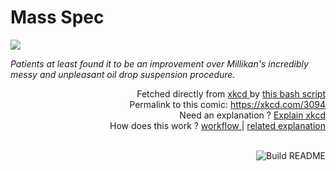 # <b>Mass Spec</b>

[![](https://imgs.xkcd.com/comics/mass_spec.png)](https://xkcd.com/3094)

<i>Patients at least found it to be an improvement over Millikan&#39;s incredibly messy and unpleasant oil drop suspension procedure.</i>

<div align="right">
  Fetched directly from
  <a href="https://xkcd.com">
    xkcd
  </a>
  by
  <a href="https://github.com/Vanille-N/Vanille-N/blob/master/fetch">
    this bash script
  </a>
</div>
<div align="right">
  Permalink to this comic:
  <a href="https://xkcd.com/3094">
    https://xkcd.com/3094
  </a>
</div>
<div align="right">
  Need an explanation ?
  <a href="https://www.explainxkcd.com/wiki/index.php/3094">
    Explain xkcd
  </a>
</div>
<div align="right">
  How does this work ?
  <a href="https://github.com/Vanille-N/Vanille-N/blob/master/.github/workflows/build.yml">
    workflow
  </a>
  |
  <a href="https://simonwillison.net/2020/Jul/10/self-updating-profile-readme/">
    related explanation
  </a>
</div><br>

<a href="https://github.com/Vanille-N/Vanille-N/actions"><img src="https://github.com/Vanille-N/Vanille-N/workflows/Build%20README/badge.svg" align="right" alt="Build README"></a>
